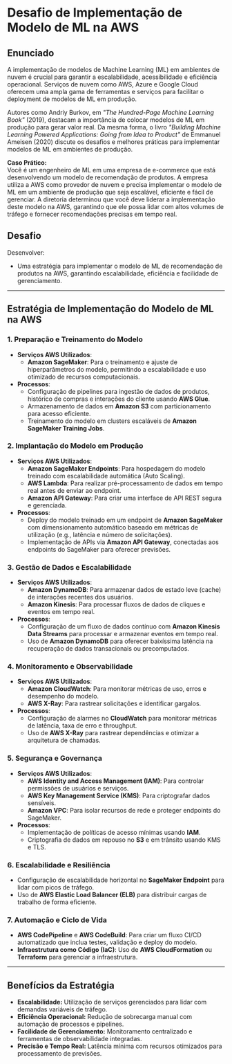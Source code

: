 # Desafio de Implementação de Modelo de ML na AWS

## Enunciado

A implementação de modelos de Machine Learning (ML) em ambientes de nuvem é crucial para garantir a escalabilidade, acessibilidade e eficiência operacional. Serviços de nuvem como AWS, Azure e Google Cloud oferecem uma ampla gama de ferramentas e serviços para facilitar o deployment de modelos de ML em produção.

Autores como Andriy Burkov, em *"The Hundred-Page Machine Learning Book"* (2019), destacam a importância de colocar modelos de ML em produção para gerar valor real. Da mesma forma, o livro *"Building Machine Learning Powered Applications: Going from Idea to Product"* de Emmanuel Ameisen (2020) discute os desafios e melhores práticas para implementar modelos de ML em ambientes de produção.

**Caso Prático:**  
Você é um engenheiro de ML em uma empresa de e-commerce que está desenvolvendo um modelo de recomendação de produtos. A empresa utiliza a AWS como provedor de nuvem e precisa implementar o modelo de ML em um ambiente de produção que seja escalável, eficiente e fácil de gerenciar. A diretoria determinou que você deve liderar a implementação deste modelo na AWS, garantindo que ele possa lidar com altos volumes de tráfego e fornecer recomendações precisas em tempo real.

## Desafio

Desenvolver:
- Uma estratégia para implementar o modelo de ML de recomendação de produtos na AWS, garantindo escalabilidade, eficiência e facilidade de gerenciamento.

---

## Estratégia de Implementação do Modelo de ML na AWS

### 1. **Preparação e Treinamento do Modelo**
   - **Serviços AWS Utilizados**:
     - **Amazon SageMaker**: Para o treinamento e ajuste de hiperparâmetros do modelo, permitindo a escalabilidade e uso otimizado de recursos computacionais.
   - **Processos**:
     - Configuração de pipelines para ingestão de dados de produtos, histórico de compras e interações do cliente usando **AWS Glue**.
     - Armazenamento de dados em **Amazon S3** com particionamento para acesso eficiente.
     - Treinamento do modelo em clusters escaláveis de **Amazon SageMaker Training Jobs**.

### 2. **Implantação do Modelo em Produção**
   - **Serviços AWS Utilizados**:
     - **Amazon SageMaker Endpoints**: Para hospedagem do modelo treinado com escalabilidade automática (Auto Scaling).
     - **AWS Lambda**: Para realizar pré-processamento de dados em tempo real antes de enviar ao endpoint.
     - **Amazon API Gateway**: Para criar uma interface de API REST segura e gerenciada.
   - **Processos**:
     - Deploy do modelo treinado em um endpoint de **Amazon SageMaker** com dimensionamento automático baseado em métricas de utilização (e.g., latência e número de solicitações).
     - Implementação de APIs via **Amazon API Gateway**, conectadas aos endpoints do SageMaker para oferecer previsões.

### 3. **Gestão de Dados e Escalabilidade**
   - **Serviços AWS Utilizados**:
     - **Amazon DynamoDB**: Para armazenar dados de estado leve (cache) de interações recentes dos usuários.
     - **Amazon Kinesis**: Para processar fluxos de dados de cliques e eventos em tempo real.
   - **Processos**:
     - Configuração de um fluxo de dados contínuo com **Amazon Kinesis Data Streams** para processar e armazenar eventos em tempo real.
     - Uso de **Amazon DynamoDB** para oferecer baixíssima latência na recuperação de dados transacionais ou precomputados.

### 4. **Monitoramento e Observabilidade**
   - **Serviços AWS Utilizados**:
     - **Amazon CloudWatch**: Para monitorar métricas de uso, erros e desempenho do modelo.
     - **AWS X-Ray**: Para rastrear solicitações e identificar gargalos.
   - **Processos**:
     - Configuração de alarmes no **CloudWatch** para monitorar métricas de latência, taxa de erro e throughput.
     - Uso de **AWS X-Ray** para rastrear dependências e otimizar a arquitetura de chamadas.

### 5. **Segurança e Governança**
   - **Serviços AWS Utilizados**:
     - **AWS Identity and Access Management (IAM)**: Para controlar permissões de usuários e serviços.
     - **AWS Key Management Service (KMS)**: Para criptografar dados sensíveis.
     - **Amazon VPC**: Para isolar recursos de rede e proteger endpoints do SageMaker.
   - **Processos**:
     - Implementação de políticas de acesso mínimas usando **IAM**.
     - Criptografia de dados em repouso no **S3** e em trânsito usando KMS e TLS.

### 6. **Escalabilidade e Resiliência**
   - Configuração de escalabilidade horizontal no **SageMaker Endpoint** para lidar com picos de tráfego.
   - Uso de **AWS Elastic Load Balancer (ELB)** para distribuir cargas de trabalho de forma eficiente.

### 7. **Automação e Ciclo de Vida**
   - **AWS CodePipeline** e **AWS CodeBuild**: Para criar um fluxo CI/CD automatizado que inclua testes, validação e deploy do modelo.
   - **Infraestrutura como Código (IaC)**: Uso de **AWS CloudFormation** ou **Terraform** para gerenciar a infraestrutura.

---

## Benefícios da Estratégia
- **Escalabilidade:** Utilização de serviços gerenciados para lidar com demandas variáveis de tráfego.
- **Eficiência Operacional:** Redução de sobrecarga manual com automação de processos e pipelines.
- **Facilidade de Gerenciamento:** Monitoramento centralizado e ferramentas de observabilidade integradas.
- **Precisão e Tempo Real:** Latência mínima com recursos otimizados para processamento de previsões.

